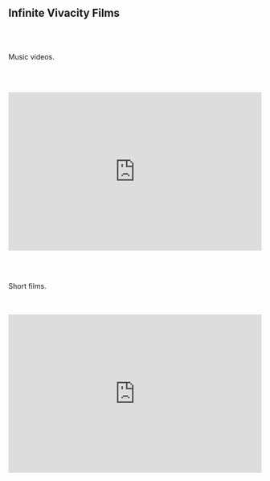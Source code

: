 ## Infinite Vivacity Films
</br>
</br>
<p>Music videos.</p>
</br>
</br>
<p>
<iframe width="100%" height="315" src="https://www.youtube.com/embed/videoseries?list=PLgku7XgQ1eMbqU7dOANI_DJGsXHAATQrI" frameborder="0" allowfullscreen></iframe>
</p>
</br>
</br>
<p>Short films.</p>
</br>
</br>
<iframe width="100%" height="315" src="https://www.youtube.com/embed/videoseries?list=PLgku7XgQ1eMbIoWZE7BgPkGlN6NwYMZCl" frameborder="0" allowfullscreen></iframe>
